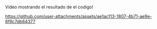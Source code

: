 Video mostrando el resultado de el codigo! 

https://github.com/user-attachments/assets/ae1ac113-1807-4b71-ae9e-6f9c7db64377

